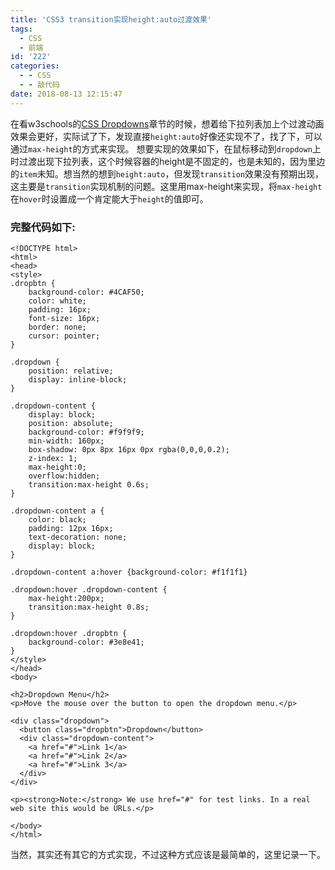 ```yaml
---
title: 'CSS3 transition实现height:auto过渡效果'
tags:
  - CSS
  - 前端
id: '222'
categories:
  - - CSS
  - - 敲代码
date: 2018-08-13 12:15:47
---
```


在看w3schools的[CSS Dropdowns](https://www.w3schools.com/css/css_dropdowns.asp)章节的时候，想着给下拉列表加上个过渡动画效果会更好，实际试了下，发现直接`height:auto`好像还实现不了，找了下，可以通过`max-height`的方式来实现。 想要实现的效果如下，在鼠标移动到`dropdown`上时过渡出现下拉列表，这个时候容器的height是不固定的，也是未知的，因为里边的`item`未知。想当然的想到`height:auto`，但发现`transition`效果没有预期出现，这主要是`transition`实现机制的问题。这里用max-height来实现，将`max-height`在`hover`时设置成一个肯定能大于`height`的值即可。

### 完整代码如下:

```markup
<!DOCTYPE html>
<html>
<head>
<style>
.dropbtn {
    background-color: #4CAF50;
    color: white;
    padding: 16px;
    font-size: 16px;
    border: none;
    cursor: pointer;
}

.dropdown {
    position: relative;
    display: inline-block;
}

.dropdown-content {
    display: block;
    position: absolute;
    background-color: #f9f9f9;
    min-width: 160px;
    box-shadow: 0px 8px 16px 0px rgba(0,0,0,0.2);
    z-index: 1;
    max-height:0;
    overflow:hidden;
    transition:max-height 0.6s;
}

.dropdown-content a {
    color: black;
    padding: 12px 16px;
    text-decoration: none;
    display: block;
}

.dropdown-content a:hover {background-color: #f1f1f1}

.dropdown:hover .dropdown-content {
    max-height:200px;
    transition:max-height 0.8s;
}

.dropdown:hover .dropbtn {
    background-color: #3e8e41;
}
</style>
</head>
<body>

<h2>Dropdown Menu</h2>
<p>Move the mouse over the button to open the dropdown menu.</p>

<div class="dropdown">
  <button class="dropbtn">Dropdown</button>
  <div class="dropdown-content">
    <a href="#">Link 1</a>
    <a href="#">Link 2</a>
    <a href="#">Link 3</a>
  </div>
</div>

<p><strong>Note:</strong> We use href="#" for test links. In a real web site this would be URLs.</p>

</body>
</html>
```

当然，其实还有其它的方式实现，不过这种方式应该是最简单的，这里记录一下。